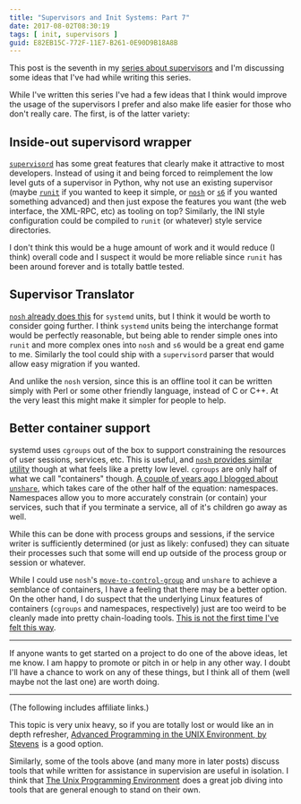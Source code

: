 ```yaml
---
title: "Supervisors and Init Systems: Part 7"
date: 2017-08-02T08:30:19
tags: [ init, supervisors ]
guid: E82EB15C-772F-11E7-B261-0E90D9B18A8B
---
```

This post is the seventh in my [series about supervisors][supervisors] and I'm
discussing some ideas that I've had while writing this series.

<!--more-->

While I've written this series I've had a few ideas that I think would improve
the usage of the supervisors I prefer and also make life easier for those who
don't really care.  The first, is of the latter variety:

## Inside-out supervisord wrapper

[`supervisord`][sd] has some great features that clearly make it attractive to
most developers.  Instead of using it and being forced to reimplement the low
level guts of a supervisor in Python, why not use an existing supervisor (maybe
[`runit`][runit] if you wanted to keep it simple, or [`nosh`][nosh] or
[`s6`][s6] if you wanted something advanced) and then just expose the features
you want (the web interface, the XML-RPC, etc) as tooling on top?  Similarly,
the INI style configuration could be compiled to `runit` (or whatever) style
service directories.

I don't think this would be a huge amount of work and it would reduce (I think)
overall code and I suspect it would be more reliable since `runit` has been
around forever and is totally battle tested.

## Supervisor Translator

[`nosh` already does this][csu] for `systemd` units, but I think it would be
worth to consider going further.  I think `systemd` units being the interchange
format would be perfectly reasonable, but being able to render simple ones into
`runit` and more complex ones into `nosh` and `s6` would be a great end game to
me.  Similarly the tool could ship with a `supervisord` parser that would allow
easy migration if you wanted.

And unlike the `nosh` version, since this is an offline tool it can be written
simply with Perl or some other friendly language, instead of C or C++.  At the
very least this might make it simpler for people to help.

## Better container support

systemd uses `cgroups` out of the box to support constraining the resources of
user sessions, services, etc.  This is useful, and [`nosh` provides similar
utility][m2cg] though at what feels like a pretty low level.  `cgroups` are only half
of what we call "containers" though.  [A couple of years ago I blogged about
`unshare`](/posts/pid-namespaces-in-linux/), which takes care of the other half
of the equation: namespaces.  Namespaces allow you to more accurately constrain
(or contain) your services, such that if you terminate a service, all of it's
children go away as well.

While this can be done with process groups and sessions, if the service writer
is sufficiently determined (or just as likely: confused) they can situate their
processes such that some will end up outside of the process group or session or
whatever.

While I could use `nosh`'s [`move-to-control-group`][m2cg] and `unshare` to
achieve a semblance of containers, I have a feeling that there may be a better
option.  On the other hand, I do suspect that the underlying Linux features of
containers (`cgroups` and namespaces, respectively) just are too weird to be
cleanly made into pretty chain-loading tools.  [This is not the first time I've
felt this way][angst].

---

If anyone wants to get started on a project to do one of the above ideas, let
me know.  I am happy to promote or pitch in or help in any other way.  I doubt
I'll have a chance to work on any of these things, but I think all of them
(well maybe not the last one) are worth doing.

---

(The following includes affiliate links.)

This topic is very unix heavy, so if you are totally lost or would like an in
depth refresher, <a target="_blank" href="https://www.amazon.com/gp/product/0321637739/ref=as_li_tl?ie=UTF8&camp=1789&creative=9325&creativeASIN=0321637739&linkCode=as2&tag=afoolishmanif-20&linkId=9f20643e726defaa727849b7606fb656">Advanced Programming in the UNIX Environment, by Stevens</a><img src="//ir-na.amazon-adsystem.com/e/ir?t=afoolishmanif-20&l=am2&o=1&a=0321637739" width="1" height="1" border="0" alt="" style="border:none !important; margin:0px !important;" />
is a good option.

Similarly, some of the tools above (and many more in later posts) discuss tools
that while written for assistance in supervision are useful in isolation.  I
think that
<a target="_blank" href="https://www.amazon.com/gp/product/013937681X/ref=as_li_tl?ie=UTF8&camp=1789&creative=9325&creativeASIN=013937681X&linkCode=as2&tag=afoolishmanif-20&linkId=6279d8d234dff9ee5623e7ad7bed35df">The Unix Programming Environment</a><img src="//ir-na.amazon-adsystem.com/e/ir?t=afoolishmanif-20&l=am2&o=1&a=013937681X" width="1" height="1" border="0" alt="" style="border:none !important; margin:0px !important;" /> 
does a great job diving into tools that are general enough to stand on their
own.

[supervisors]: /tags/supervisors
[m2cg]: https://jdebp.eu/Softwares/nosh/guide/move-to-control-group.html
[angst]: /posts/linux-containers-and-docker-pstree/#the-inevitable-angst
[sd]: http://supervisord.org/
[runit]: http://smarden.org/runit/
[nosh]: https://jdebp.eu/Softwares/nosh/
[s6]: http://skarnet.org/software/s6/
[csu]: https://jdebp.eu/Softwares/nosh/guide/convert-systemd-units.html
